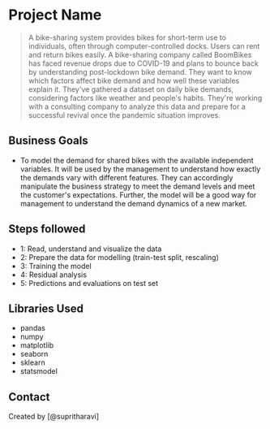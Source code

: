 # Project Name
> A bike-sharing system provides bikes for short-term use to individuals, often through computer-controlled docks. Users can rent and return bikes easily. A bike-sharing company called BoomBikes has faced revenue drops due to COVID-19 and plans to bounce back by understanding post-lockdown bike demand. They want to know which factors affect bike demand and how well these variables explain it. They've gathered a dataset on daily bike demands, considering factors like weather and people's habits. They're working with a consulting company to analyze this data and prepare for a successful revival once the pandemic situation improves.

<!-- You can include any other section that is pertinent to your problem -->

## Business Goals
- To model the demand for shared bikes with the available independent variables. It will be used by the management to understand how exactly the demands vary with different features. They can accordingly manipulate the business strategy to meet the demand levels and meet the customer's expectations. Further, the model will be a good way for management to understand the demand dynamics of a new market. 

<!-- You don't have to answer all the questions - just the ones relevant to your project. -->

## Steps followed
- 1: Read, understand and visualize the data
- 2: Prepare the data for modelling (train-test split, rescaling)
- 3: Training the model 
- 4: Residual analysis
- 5: Predictions and evaluations on test set

## Libraries Used
- pandas 
- numpy
- matplotlib
- seaborn
- sklearn
- statsmodel

## Contact
Created by [@supritharavi]
